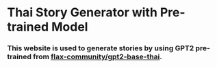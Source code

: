 # Thai Story Generator with Pre-trained Model
### This website is used to generate stories by using GPT2 pre-trained from [flax-community/gpt2-base-thai](https://huggingface.co/flax-community/gpt2-base-thai).

